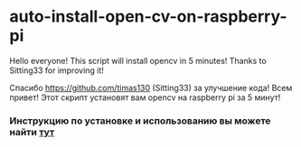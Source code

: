 # auto-install-open-cv-on-raspberry-pi

Hello everyone! This script will install opencv in 5 minutes! Thanks to Sitting33 for improving it!

Спасибо https://github.com/timas130 (Sitting33) за улучшение кода!
Всем привет! Этот скрипт установят вам opencv на raspberry pi за 5 минут! 

### Инструкцию по установке и использованию вы можете найти <a href=https://darksploit.su/threads/754/> тут </a>
